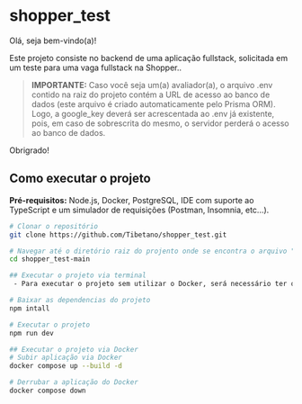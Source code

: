 # shopper_test

Olá, seja bem-vindo(a)!

Este projeto consiste no backend de uma aplicação fullstack, solicitada em um teste para uma vaga fullstack na Shopper..

> **IMPORTANTE:** Caso você seja um(a) avaliador(a), o arquivo .env contido na raiz do projeto contém a URL de acesso ao banco de dados (este arquivo é criado automaticamente pelo Prisma ORM). Logo, a google_key deverá ser acrescentada ao .env já existente, pois, em caso de sobrescrita do mesmo, o servidor perderá o acesso ao banco de dados. 

Obrigrado!

## Como executar o projeto

**Pré-requisitos:** Node.js, Docker, PostgreSQL, IDE com suporte ao TypeScript e um simulador de requisições (Postman, Insomnia, etc...).

```bash
# Clonar o repositório
git clone https://github.com/Tibetano/shopper_test.git

# Navegar até o diretório raiz do projento onde se encontra o arquivo "package.json"
cd shopper_test-main

## Executar o projeto via terminal
 - Para executar o projeto sem utilizar o Docker, será necessário ter o banco de dados Postgres instalado e ouvindo na porta padrão (5432).

# Baixar as dependencias do projeto
npm intall

# Executar o projeto
npm run dev

## Executar o projeto via Docker
# Subir aplicação via Docker
docker compose up --build -d

# Derrubar a aplicação do Docker
docker compose down
```





